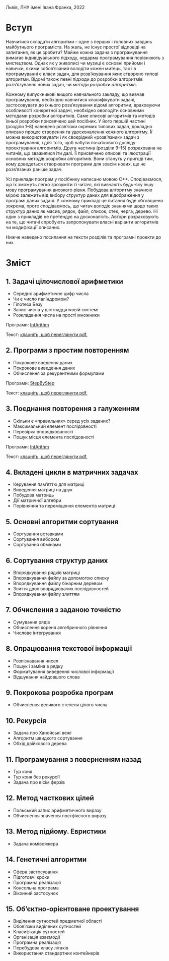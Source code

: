 Львів, ЛНУ імені Івана Франка, 2022

# Вступ
Навчитися складати алгоритми – одне з перших і головних завдань майбутнього 
програміста. На жаль, не існує простої відповіді на запитання, як це зробити? Майже кожна 
задача з програмування вимагає індивідуального підходу, недарма програмування 
порівнюють з мистецтвом. Однак як у живописі чи музиці є основні прийоми і навички, 
якими зобов’язаний володіти кожен митець, так і в програмуванні є класи задач, для 
розв’язування яких створено типові алгоритми. Відомі також певні підходи до розробки 
алгоритмів розв’язування нових задач, чи *методи розробки алгоритмів*.

Кожному випускникові вищого навчального закладу, що вивчав програмування, 
необхідно навчитися класифікувати задачі, застосовувати до їхнього розв’язування відомі 
алгоритми, враховуючи особливості конкретної задачі, необхідно оволодіти основними 
методами розробки алгоритмів. Саме описові алгоритмів та методів їхньої розробки 
присвячено цей посібник. У його першій частині (розділи 1–8) наведено розв’язки окремих 
типових задач, докладно описано процес створення та удосконалення кожного алгоритму. 
Її можна використовувати і як своєрідний «розв’язник» задач з програмування, і для того, 
щоб набути початкового досвіду проектування алгоритмів. Друга частина (розділи 9–15) 
розрахована на читачів, що зважилися іти далі. Її присвячено описові та ілюстрації основних 
методів розробки алгоритмів. Вони стануть у пригоді тим, кому доведеться створювати 
програми для зовсім нових, ще не розв’язаних раніше задач.

Усі приклади програм у посібнику написано мовою C++. Сподіваємося, що їх зможуть 
легко зрозуміти ті читачі, які вивчають будь-яку іншу мову програмування високого рівня. 
Побудова алгоритму значною мірою залежить від вибору структур даних для відображення 
у програмі даних задачі. У кожному прикладі це питання буде обговорено зокрема, проте 
сподіваємось, що читач володіє знаннями щодо таких структур даних як масив, рядок, файл, 
список, стек, черга, дерево. Ні один з прикладів не претендує на досконалість. Автори 
розраховують на те, що читачі спробують запропонувати власні варіанти алгоритмів чи 
модифікації описаних.

Нижче наведено посилання на тексти розділів та програмні проекти до них.

# Зміст

## 1. Задачі цілочислової арифметики

* Середнє арифметичне цифр числа
* Чи є число паліндромом?
* Гіпотеза Безу
* Запис числа у шістнадцятковій системі
* Розкладання числа на прості множники

Програми: [IntArithm](https://github.com/lnuittutor/IntArithm)

Текст: <a href="https://LNUitTutor.github.io/pdfs/1-Задачі_цілочислової_арифметики.pdf" target="_blank">клацніть, щоб переглянути pdf.</a>

## 2. Програми з простим повторенням

* Покрокове введення даних
* Покрокове виведення даних
* Обчислення за рекурентними формулами

Програми: [StepByStep](https://github.com/lnuittutor/StepByStep)

Текст: <a href="https://LNUitTutor.github.io/pdfs/2-Програми з простим повторенням.pdf" target="_blank">клацніть, щоб переглянути pdf.</a>

## 3. Поєднання повторення з галуженням

* Скільки є «правильних» серед усіх заданих?
* Максимальний елемент послідовності
* Перевірка впорядкованості
* Пошук місця елемента послідовності

Програми: [IntArithm](https://github.com/lnuittutor/IntArithm)

Текст: <a href="https://LNUitTutor.github.io/pdfs/1-Задачі_цілочислової_арифметики.pdf" target="_blank">клацніть, щоб переглянути pdf.</a>

## 4. Вкладені цикли в матричних задачах

* Керування пам’яттю для матриці
* Виведення матриці на друк
* Побудова матриць
* Дії матричної алгебри
* Порівняння та переміщення елементів матриці

## 5. Основні алгоритми сортування

* Сортування вставками
* Сортування вибором
* Сортування обмінами

## 6. Сортування структур даних

* Впорядкування рядків матриці
* Впорядкування файлу за допомогою списку
* Впорядкування файлу бінарним деревом
* Злиття двох впорядкованих послідовностей
* Впорядкування файлу злиттям

## 7. Обчислення з заданою точністю

* Сумування рядів
* Обчислення кореня алгебричного рівняння
* Числове інтегрування

## 8. Опрацювання текстової інформації

* Розпізнавання чисел
* Пошук і заміна в рядку
* Форматування виведення числової інформації
* Відшукання найдовшого слова

## 9. Покрокова розробка програм

* Обчислення великого степеня цілого числа

## 10. Рекурсія

* Задача про Ханойські вежі
* Алгоритм швидкого сортування
* Обхід двійкового дерева

## 11. Програмування з поверненням назад

* Тур коня
* Тур коня без рекурсії
* Задача про вісім ферзів

## 12. Метод часткових цілей

* Польський запис арифметичного виразу
* Обчислення значення постфіксного виразу

## 13. Метод підйому. Евристики

* Задача комівояжера

## 14. Генетичні алгоритми

* Сфера застосування
* Підготовчі кроки
* Програмна реалізація
* Консольна програма
* Віконний застосунок

## 15. Об’єктно-орієнтоване проектування

* Виділення сутностей предметної області
* Обов’язки виділених сутностей
* Класифікація сутностей
* Організація взаємодії
* Програмна реалізація
* Перебудова класу літаків
* Використання стандартних контейнерів


